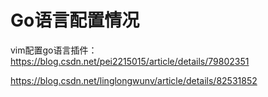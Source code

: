 # Go语言配置情况

vim配置go语言插件：https://blog.csdn.net/pei2215015/article/details/79802351

https://blog.csdn.net/linglongwunv/article/details/82531852